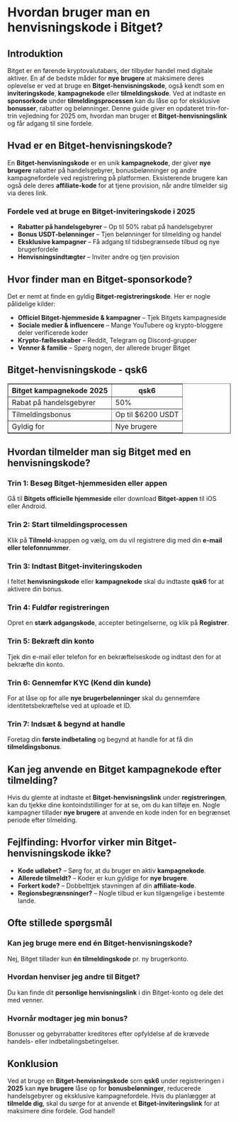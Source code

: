 <h1>Hvordan bruger man en henvisningskode i Bitget?</h1>

<h2>Introduktion</h2>
<p>Bitget er en førende kryptovalutabørs, der tilbyder handel med digitale aktiver. En af de bedste måder for <strong>nye brugere</strong> at maksimere deres oplevelse er ved at bruge en <strong>Bitget-henvisningskode</strong>, også kendt som en <strong>inviteringskode</strong>, <strong>kampagnekode</strong> eller <strong>tilmeldingskode</strong>. Ved at indtaste en <strong>sponsorkode</strong> under <strong>tilmeldingsprocessen</strong> kan du låse op for eksklusive <strong>bonusser</strong>, rabatter og belønninger. Denne guide giver en opdateret trin-for-trin vejledning for 2025 om, hvordan man bruger et <strong>Bitget-henvisningslink</strong> og får adgang til sine fordele.</p>

<h2>Hvad er en Bitget-henvisningskode?</h2>
<p>En <strong>Bitget-henvisningskode</strong> er en unik <strong>kampagnekode</strong>, der giver <strong>nye brugere</strong> rabatter på handelsgebyrer, bonusbelønninger og andre kampagnefordele ved registrering på platformen. Eksisterende brugere kan også dele deres <strong>affiliate-kode</strong> for at tjene provision, når andre tilmelder sig via deres link.</p>

<h3>Fordele ved at bruge en Bitget-inviteringskode i 2025</h3>
<ul>
    <li><strong>Rabatter på handelsgebyrer</strong> – Op til 50% rabat på handelsgebyrer</li>
    <li><strong>Bonus USDT-belønninger</strong> – Tjen belønninger for tilmelding og handel</li>
    <li><strong>Eksklusive kampagner</strong> – Få adgang til tidsbegrænsede tilbud og nye brugerfordele</li>
    <li><strong>Henvisningsindtægter</strong> – Inviter andre og tjen provision</li>
</ul>

<h2>Hvor finder man en Bitget-sponsorkode?</h2>
<p>Det er nemt at finde en gyldig <strong>Bitget-registreringskode</strong>. Her er nogle pålidelige kilder:</p>
<ul>
    <li><strong>Officiel Bitget-hjemmeside & kampagner</strong> – Tjek Bitgets kampagneside</li>
    <li><strong>Sociale medier & influencere</strong> – Mange YouTubere og krypto-bloggere deler verificerede koder</li>
    <li><strong>Krypto-fællesskaber</strong> – Reddit, Telegram og Discord-grupper</li>
    <li><strong>Venner & familie</strong> – Spørg nogen, der allerede bruger Bitget</li>
</ul>

<h2>Bitget-henvisningskode - qsk6</h2>
<table border="1">
    <tr>
        <th>Bitget kampagnekode 2025</th>
        <th>qsk6</th>
    </tr>
    <tr>
        <td>Rabat på handelsgebyrer</td>
        <td>50%</td>
    </tr>
    <tr>
        <td>Tilmeldingsbonus</td>
        <td>Op til $6200 USDT</td>
    </tr>
    <tr>
        <td>Gyldig for</td>
        <td>Nye brugere</td>
    </tr>
</table>

<h2>Hvordan tilmelder man sig Bitget med en henvisningskode?</h2>

<h3>Trin 1: Besøg Bitget-hjemmesiden eller appen</h3>
<p>Gå til <strong>Bitgets officielle hjemmeside</strong> eller download <strong>Bitget-appen</strong> til iOS eller Android.</p>

<h3>Trin 2: Start tilmeldingsprocessen</h3>
<p>Klik på <strong>Tilmeld</strong>-knappen og vælg, om du vil registrere dig med din <strong>e-mail eller telefonnummer</strong>.</p>

<h3>Trin 3: Indtast Bitget-inviteringskoden</h3>
<p>I feltet <strong>henvisningskode</strong> eller <strong>kampagnekode</strong> skal du indtaste <strong>qsk6</strong> for at aktivere din bonus.</p>

<h3>Trin 4: Fuldfør registreringen</h3>
<p>Opret en <strong>stærk adgangskode</strong>, accepter betingelserne, og klik på <strong>Registrer</strong>.</p>

<h3>Trin 5: Bekræft din konto</h3>
<p>Tjek din e-mail eller telefon for en bekræftelseskode og indtast den for at bekræfte din konto.</p>

<h3>Trin 6: Gennemfør KYC (Kend din kunde)</h3>
<p>For at låse op for alle <strong>nye brugerbelønninger</strong> skal du gennemføre identitetsbekræftelse ved at uploade et ID.</p>

<h3>Trin 7: Indsæt & begynd at handle</h3>
<p>Foretag din <strong>første indbetaling</strong> og begynd at handle for at få din <strong>tilmeldingsbonus</strong>.</p>

<h2>Kan jeg anvende en Bitget kampagnekode efter tilmelding?</h2>
<p>Hvis du glemte at indtaste et <strong>Bitget-henvisningslink</strong> under <strong>registreringen</strong>, kan du tjekke dine kontoindstillinger for at se, om du kan tilføje en. Nogle kampagner tillader <strong>nye brugere</strong> at anvende en kode inden for en begrænset periode efter tilmelding.</p>

<h2>Fejlfinding: Hvorfor virker min Bitget-henvisningskode ikke?</h2>
<ul>
    <li><strong>Kode udløbet?</strong> – Sørg for, at du bruger en aktiv <strong>kampagnekode</strong>.</li>
    <li><strong>Allerede tilmeldt?</strong> – Koder er kun gyldige for <strong>nye brugere</strong>.</li>
    <li><strong>Forkert kode?</strong> – Dobbelttjek stavningen af din <strong>affiliate-kode</strong>.</li>
    <li><strong>Regionsbegrænsninger?</strong> – Nogle tilbud er kun tilgængelige i bestemte lande.</li>
</ul>

<h2>Ofte stillede spørgsmål</h2>

<h3>Kan jeg bruge mere end én Bitget-henvisningskode?</h3>
<p>Nej, Bitget tillader kun <strong>én tilmeldingskode</strong> pr. ny brugerkonto.</p>

<h3>Hvordan henviser jeg andre til Bitget?</h3>
<p>Du kan finde dit <strong>personlige henvisningslink</strong> i din Bitget-konto og dele det med venner.</p>

<h3>Hvornår modtager jeg min bonus?</h3>
<p>Bonusser og gebyrrabatter krediteres efter opfyldelse af de krævede handels- eller indbetalingsbetingelser.</p>

<h2>Konklusion</h2>
<p>Ved at bruge en <strong>Bitget-henvisningskode</strong> som <strong>qsk6</strong> under registreringen i <strong>2025</strong> kan <strong>nye brugere</strong> låse op for <strong>bonusbelønninger</strong>, reducerede handelsgebyrer og eksklusive kampagnefordele. Hvis du planlægger at <strong>tilmelde dig</strong>, skal du sørge for at anvende et <strong>Bitget-inviteringslink</strong> for at maksimere dine fordele. God handel!</p>
